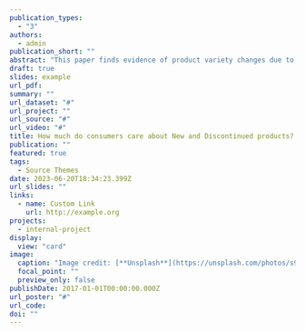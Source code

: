 ```yaml
---
publication_types:
  - "3"
authors:
  - admin
publication_short: ""
abstract: "This paper finds evidence of product variety changes due to a merger and compares the welfare effects of product variety changes would be in relation to the welfare effects of price changes in the context of the MillerCoors merger of 2008. We first test if the merger had any effect on product variety directly, and find consolidation of brands, but a decline in product variety relative to competitors using a difference-and-differences framework. We then use a random coefficient nested logit model and estimate demand for the MillerCoors merger in the post-merger period, expanding on work from Miller and Weinberg (2017). We test how much consumers value products that were added after the merger and find consumer surplus declines by 1.25% if new products made after the merger were never created. In another set of counterfactuals, we test what the change in consumer surplus would be had discontinued products remained in the market and find consumer surplus would rise by 0.14%. The effect of new product removal and discontinued product retention is approximately 34% and 4% of the consumer welfare effects of coordinated pricing found in prior work, respectively."
draft: true
slides: example
url_pdf: 
summary: ""
url_dataset: "#"
url_project: ""
url_source: "#"
url_video: "#"
title: How much do consumers care about New and Discontinued products? A Case Study of the MillerCoors Merger
publication: ""
featured: true
tags:
  - Source Themes
date: 2023-06-20T18:34:23.399Z
url_slides: ""
links:
  - name: Custom Link
    url: http://example.org
projects:
  - internal-project
display:
  view: "card"
image:
  caption: "Image credit: [**Unsplash**](https://unsplash.com/photos/s9CC2SKySJM)"
  focal_point: ""
  preview_only: false
publishDate: 2017-01-01T00:00:00.000Z
url_poster: "#"
url_code: 
doi: ""
---
```

